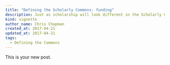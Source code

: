 ```yaml
---
title: "Defining the Scholarly Commons: funding"
description: Just as scholarship will look different in the Scholarly Commons, so will the funding.
kind: vignette
author_name: Chris Chapman
created_at: 2017-04-21
updated_at: 2017-04-21
tags:
  - Defining the Commons
---
```

This is your new post.
